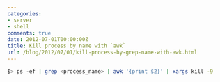 ```yaml
---
categories:
- server
- shell
comments: true
date: 2012-07-01T00:00:00Z
title: Kill process by name with `awk`
url: /blog/2012/07/01/kill-process-by-grep-name-with-awk.html
---
```


```bash
$> ps -ef | grep <process_name> | awk '{print $2}' | xargs kill -9
```

